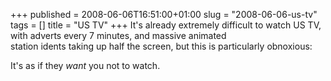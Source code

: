 +++
published = 2008-06-06T16:51:00+01:00
slug = "2008-06-06-us-tv"
tags = []
title = "US TV"
+++
It's already extremely difficult to watch US TV, with adverts every 7
minutes, and massive animated  
station idents taking up half the screen, but this is particularly
obnoxious:  
  

  
  
It's as if they <span style="font-style: italic;">want</span> you not to
watch.

